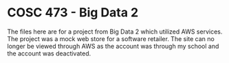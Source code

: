 # COSC 473 - Big Data 2
The files here are for a project from Big Data 2 which utilized AWS services. The project was a mock web store for a software retailer. The site can no longer be viewed through AWS as the account was through my school and the account was deactivated.